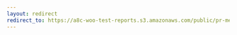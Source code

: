 ```yaml
---
layout: redirect
redirect_to: https://a8c-woo-test-reports.s3.amazonaws.com/public/pr-merge/41103/api/index.html
---
```

